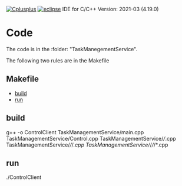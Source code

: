[![Cplusplus](https://img.shields.io/badge/C%2B%2B-11-blue)](https://isocpp.org/)
[![eclipse](https://img.shields.io/badge/Eclipse-2020%E2%80%9112-orange)](https://www.eclipse.org) IDE for C/C++ Version: 2021-03 (4.19.0)


# Code

The code is in the :folder: "TaskManegementService". 


The following two rules are in the Makefile

## Makefile

- [build](#build)
- [run](#run)

## build

g++ -o ControlClient TaskManagementService/main.cpp TaskManagementService/Control.cpp TaskManagementService/*/*.cpp TaskManagementService/*/*/*.cpp TaskManagementService/*/*/*/*.cpp


## run

./ControlClient

